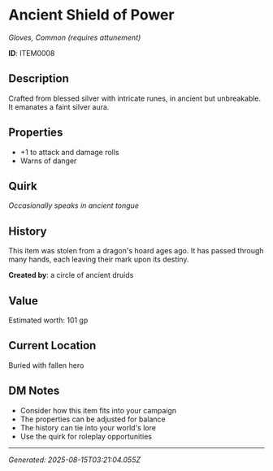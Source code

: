 # Ancient Shield of Power

*Gloves, Common (requires attunement)*

**ID**: ITEM0008

## Description
Crafted from blessed silver with intricate runes, in ancient but unbreakable. It emanates a faint silver aura.

## Properties
- +1 to attack and damage rolls
- Warns of danger

## Quirk
*Occasionally speaks in ancient tongue*



## History
This item was stolen from a dragon's hoard ages ago. It has passed through many hands, each leaving their mark upon its destiny.

**Created by**: a circle of ancient druids

## Value
Estimated worth: 101 gp

## Current Location
Buried with fallen hero

## DM Notes
- Consider how this item fits into your campaign
- The properties can be adjusted for balance
- The history can tie into your world's lore
- Use the quirk for roleplay opportunities

---
*Generated: 2025-08-15T03:21:04.055Z*
